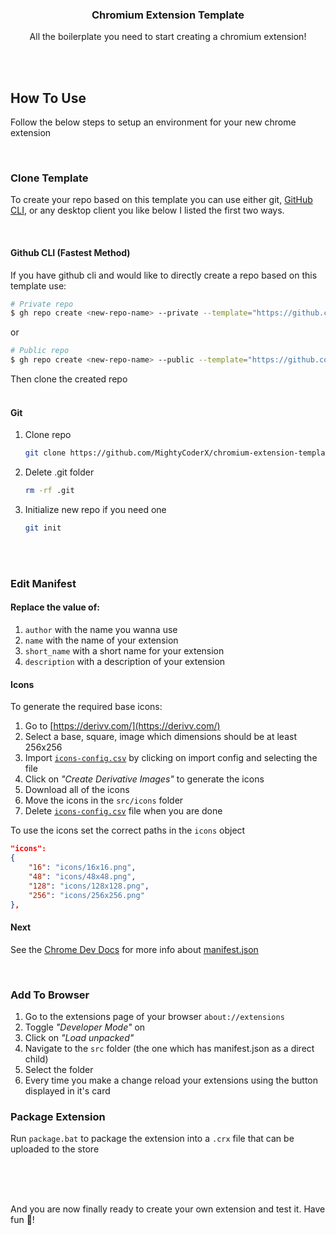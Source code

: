 <h3 align="center">Chromium Extension Template</h3>
<p align="center">All the boilerplate you need to start creating a chromium extension!</p>

<br>
<br>

## How To Use
Follow the below steps to setup an environment for your new chrome extension

<br>

### Clone Template
To create your repo based on this template you can use either git, [GitHub CLI](https://cli.github.com/), or any desktop client you like below I listed the first two ways.

<br>

#### Github CLI (Fastest Method)
If you have github cli and would like to directly create a repo based on this template use:
```bash
# Private repo
$ gh repo create <new-repo-name> --private --template="https://github.com/MightyCoderX/chromium-extension-template"
```
or
```bash
# Public repo
$ gh repo create <new-repo-name> --public --template="https://github.com/MightyCoderX/chromium-extension-template"
```

Then clone the created repo
<br>
<br>

#### Git
1. Clone repo
    ```bash
    git clone https://github.com/MightyCoderX/chromium-extension-template.git
    ```
1. Delete .git folder
    ```bash
    rm -rf .git
    ```
1. Initialize new repo if you need one
    ```bash
    git init
    ```

<br>
<br>

### Edit Manifest
#### Replace the value of:
1. `author` with the name you wanna use
1. `name` with the name of your extension
1. `short_name` with a short name for your extension
1. `description` with a description of your extension

#### Icons 
To generate the required base icons:
1. Go to [https://derivv.com/](https://derivv.com/)
1. Select a base, square, image which dimensions should be at least 256x256
1. Import [`icons-config.csv`](./icons-config.csv) by clicking on import config and selecting the file
1. Click on _"Create Derivative Images"_ to generate the icons
1. Download all of the icons
1. Move the icons in the `src/icons` folder
1. Delete [`icons-config.csv`](./icons-config.csv) file when you are done

To use the icons set the correct paths in the `icons` object
```json
"icons":
{
    "16": "icons/16x16.png",
    "48": "icons/48x48.png",
    "128": "icons/128x128.png",
    "256": "icons/256x256.png"
},
```

#### Next
See the [Chrome Dev Docs](https://developer.chrome.com/docs/extensions/mv3/) for more info about [manifest.json](https://developer.chrome.com/docs/extensions/mv3/manifest/)

<br>

### Add To Browser

1. Go to the extensions page of your browser `about://extensions`
1. Toggle _"Developer Mode"_ on
1. Click on _"Load unpacked"_
1. Navigate to the `src` folder (the one which has manifest.json as a direct child)
1. Select the folder
1. Every time you make a change reload your extensions using the button displayed in it's card

### Package Extension
Run `package.bat` to package the extension into a `.crx` file that can be uploaded to the store

<br>
<br>
<br>

And you are now finally ready to create your own extension and test it.
Have fun 🙂!
